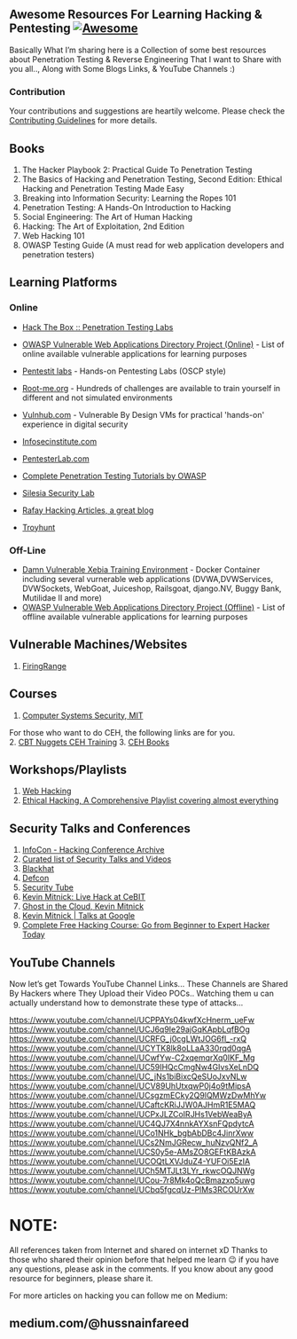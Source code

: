 ## Awesome Resources For Learning Hacking & Pentesting [![Awesome](https://cdn.rawgit.com/sindresorhus/awesome/d7305f38d29fed78fa85652e3a63e154dd8e8829/media/badge.svg)](https://github.com/sindresorhus/awesome)

Basically What I’m sharing here is a Collection of some best resources about Penetration Testing & Reverse Engineering That I want to Share with you all.., Along with Some Blogs Links, & YouTube Channels  :) 

### Contribution
Your contributions and suggestions are heartily welcome. Please check the [Contributing Guidelines](.github/CONTRIBUTING.md) for more details.

## Books

1.	The Hacker Playbook 2: Practical Guide To Penetration Testing
2.	The Basics of Hacking and Penetration Testing, Second Edition: Ethical Hacking and Penetration Testing Made Easy
3.	Breaking into Information Security: Learning the Ropes 101
4.	Penetration Testing: A Hands-On Introduction to Hacking
5.	Social Engineering: The Art of Human Hacking
6.	Hacking: The Art of Exploitation, 2nd Edition
7.	Web Hacking 101
8.	OWASP Testing Guide (A must read for web application developers and penetration testers)


## Learning Platforms

### Online
* [Hack The Box :: Penetration Testing Labs](https://www.hackthebox.eu)
* [OWASP Vulnerable Web Applications Directory Project (Online)](https://www.owasp.org/index.php/OWASP_Vulnerable_Web_Applications_Directory_Project#tab=On-Line_apps) - List of online available vulnerable applications for learning purposes
* [Pentestit labs](https://lab.pentestit.ru) - Hands-on Pentesting Labs (OSCP style)
* [Root-me.org](https://www.root-me.org) - Hundreds of challenges are available to train yourself in different and not simulated environments
* [Vulnhub.com](https://www.vulnhub.com) - Vulnerable By Design VMs for practical 'hands-on' experience in digital security

*	[Infosecinstitute.com](http://resources.infosecinstitute.com/)
*	[PentesterLab.com](https://pentesterlab.com/)
*	[Complete Penetration Testing Tutorials by OWASP](https://www.owasp.org/index.php/Web_Application_Penetration_Testing)
*	[Silesia Security Lab](https://silesiasecuritylab.com/blog/)
*	[Rafay Hacking Articles, a great blog](http://www.rafayhackingarticles.net/)
*	[Troyhunt](https://www.troyhunt.com/)

### Off-Line
* [Damn Vulnerable Xebia Training Environment](https://github.com/davevs/dvxte) - Docker Container including several vurnerable web applications (DVWA,DVWServices, DVWSockets, WebGoat, Juiceshop, Railsgoat, django.NV, Buggy Bank, Mutilidae II and more)
* [OWASP Vulnerable Web Applications Directory Project (Offline)](https://www.owasp.org/index.php/OWASP_Vulnerable_Web_Applications_Directory_Project#tab=Off-Line_apps) - List of offline available vulnerable applications for learning purposes


## Vulnerable Machines/Websites

1.	[FiringRange](https://public-firing-range.appspot.com/)



## Courses

1.	[Computer Systems Security, MIT](http://ocw.mit.edu/courses/electrical-engineering-and-computer-science/6-858-computer-systems-security-fall-2014/video-lectures/)

For those who want to do CEH, the following links are for you.	
2. [CBT Nuggets CEH Training](http://goo.gl/JuW85U)
3. [CEH Books](https://goo.gl/gjCBLK) 




## Workshops/Playlists

1.	[Web Hacking](https://www.youtube.com/playlist?list=PLJM73L2pQRd4lXBZjsHAmeEqsn5pENXxN)
2.	[Ethical Hacking, A Comprehensive Playlist covering almost everything](https://www.youtube.com/playlist?list=PLkRo97mCIn9lgvE7AskNsmwJVOlJX2zaI)


## Security Talks and Conferences

1.  [InfoCon - Hacking Conference Archive](https://infocon.org/cons/)
2.  [Curated list of Security Talks and Videos](https://github.com/PaulSec/awesome-sec-talks)
3.  [Blackhat](https://www.youtube.com/user/BlackHatOfficialYT)
4.  [Defcon](https://www.youtube.com/user/DEFCONConference)
5.  [Security Tube](http://www.securitytube.net/)
6.	[Kevin Mitnick: Live Hack at CeBIT](https://www.youtube.com/watch?v=Q7G3kKRdUl4)
7.	[Ghost in the Cloud, Kevin Mitnick](https://www.youtube.com/watch?v=76yrWGzScgI)
8.	[Kevin Mitnick | Talks at Google](https://www.youtube.com/watch?v=aUqes9QdLQ4)
9.	[Complete Free Hacking Course: Go from Beginner to Expert Hacker Today](https://www.youtube.com/watch?v=7nF2BAfWUEg)


## YouTube Channels

Now let’s get Towards YouTube Channel Links... These Channels are Shared By Hackers where They Upload their Video POCs.. Watching them u can actually understand how to demonstrate these type of attacks...

https://www.youtube.com/channel/UCPPAYs04kwfXcHnerm_ueFw
https://www.youtube.com/channel/UCJ6q9Ie29ajGqKApbLqfBOg
https://www.youtube.com/channel/UCRFG_j0cgLWtJOG6fl_-rxQ
https://www.youtube.com/channel/UCYTK8lk8oLLaA330rqd0qgA
https://www.youtube.com/channel/UCwfYw-C2xqemqrXq0IKF_Mg
https://www.youtube.com/channel/UC59IHQcCmgNw4GIvsXeLnDQ
https://www.youtube.com/channel/UC_jNs1biBixcQeSUoJxvNLw
https://www.youtube.com/channel/UCV89UhUtxqwP0j4o9tMipsA
https://www.youtube.com/channel/UCsgzmECky2Q9lQMWzDwMhYw
https://www.youtube.com/channel/UCaftcKRiJJW0AJHmR1E5MAQ
https://www.youtube.com/channel/UCPxJLZCoIRJHs1VebWeaByA
https://www.youtube.com/channel/UC4QJ7X4nnkAYXsnFQpdytcA
https://www.youtube.com/channel/UCo1NHk_bgbAbDBc4JinrXww
https://www.youtube.com/channel/UCs2NmJGRecw_huNzvQNf2_A
https://www.youtube.com/channel/UCS0y5e-AMsZO8GEFtKBAzkA
https://www.youtube.com/channel/UCOQtLXVJduZ4-YUFOi5EzIA
https://www.youtube.com/channel/UCh5MTJLt3LYr_rkwcOQJNWg
https://www.youtube.com/channel/UCou-7r8Mk4oQcBmazxp5uwg
https://www.youtube.com/channel/UCbq5fgcqUz-PlMs3RCOUrXw


# NOTE:
All references taken from Internet and shared on internet xD Thanks to those who shared their opinion before that helped me learn 😉
if you have any questions, please ask in the comments. If you know about any good resource for beginners, please share it.

For more articles on hacking you can follow me on Medium: 
## medium.com/@hussnainfareed
